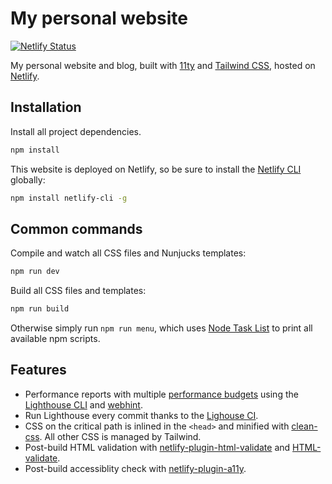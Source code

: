 # My personal website

[![Netlify Status](https://api.netlify.com/api/v1/badges/0842fe55-a9cb-484a-82d0-6a5c08b62d62/deploy-status)](https://app.netlify.com/sites/epic-benz-a3f006/deploys)

My personal website and blog, built with [11ty](https://www.11ty.dev/) and [Tailwind CSS](https://tailwindcss.com/), hosted on [Netlify](https://www.netlify.com/).

## Installation

Install all project dependencies.

```sh
npm install
```

This website is deployed on Netlify, so be sure to install the [Netlify CLI](https://cli.netlify.com/) globally:

```sh
npm install netlify-cli -g
```

## Common commands

Compile and watch all CSS files and Nunjucks templates:

```sh
npm run dev
```

Build all CSS files and templates:

```sh
npm run build
```

Otherwise simply run `npm run menu`, which uses [Node Task List](https://github.com/ruyadorno/ntl) to print all available npm scripts.

## Features

- Performance reports with multiple [performance budgets](https://www.afasterweb.com/2020/01/28/performance-budgets-with-lighthouse/) using the [Lighthouse CLI](https://github.com/GoogleChrome/lighthouse#using-the-node-cli) and [webhint](https://github.com/webhintio/hint).
- Run Lighthouse every commit thanks to the [Lighouse CI](https://github.com/GoogleChrome/lighthouse-ci).
- CSS on the critical path is inlined in the `<head>` and minified with [clean-css](https://www.11ty.dev/docs/quicktips/inline-css/). All other CSS is managed by Tailwind.
- Post-build HTML validation with [netlify-plugin-html-validate](https://github.com/oliverroick/netlify-plugin-html-validate) and [HTML-validate](https://html-validate.org/usage/index.html).
- Post-build accessiblity check with [netlify-plugin-a11y](https://github.com/netlify-labs/netlify-plugin-a11y).
